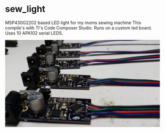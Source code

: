 # sew_light
MSP430G2202 based LED light for my moms sewing machine
This compile's with TI's Code Composer Studio.
Runs on a custom led board. Uses 10 APA102 serial LEDS.

![slight_5](./images/slight_5.jpg)
